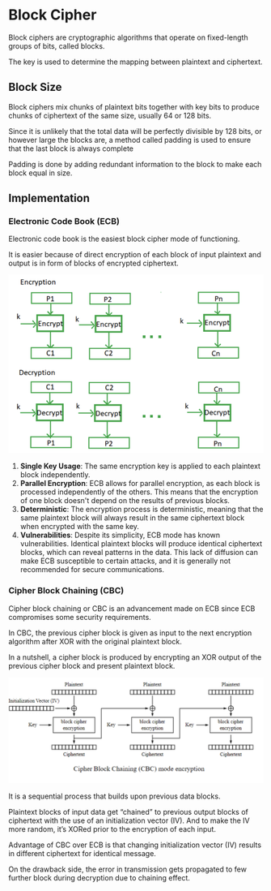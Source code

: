 # Block Cipher

Block ciphers are cryptographic algorithms that operate on fixed-length groups of bits, called blocks.

The key is used to determine the mapping between plaintext and ciphertext.

## Block Size

Block ciphers mix chunks of plaintext bits together with key bits to produce chunks of ciphertext of the same size, usually 64 or 128 bits.

Since it is unlikely that the total data will be perfectly divisible by 128 bits, or however large the blocks are, a method called padding is used to ensure that the last block is always complete

Padding is done by adding redundant information to the block to make each block equal in size.

## Implementation

### Electronic Code Book (ECB)

Electronic code book is the easiest block cipher mode of functioning.

It is easier because of direct encryption of each block of input plaintext and output is in form of blocks of encrypted ciphertext.

![block-cipher-ecb](../../images/block-cipher-ecb.png)

1. **Single Key Usage**: The same encryption key is applied to each plaintext block independently.
2. **Parallel Encryption**: ECB allows for parallel encryption, as each block is processed independently of the others. This means that the encryption of one block doesn't depend on the results of previous blocks.
3. **Deterministic**: The encryption process is deterministic, meaning that the same plaintext block will always result in the same ciphertext block when encrypted with the same key.
4. **Vulnerabilities**: Despite its simplicity, ECB mode has known vulnerabilities. Identical plaintext blocks will produce identical ciphertext blocks, which can reveal patterns in the data. This lack of diffusion can make ECB susceptible to certain attacks, and it is generally not recommended for secure communications.

### Cipher Block Chaining (CBC)

Cipher block chaining or CBC is an advancement made on ECB since ECB compromises some security requirements.

In CBC, the previous cipher block is given as input to the next encryption algorithm after XOR with the original plaintext block.

In a nutshell, a cipher block is produced by encrypting an XOR output of the previous cipher block and present plaintext block.

![block-cipher-cbc](../../images/block-cipher-cbc.png)

It is a sequential process that builds upon previous data blocks.

Plaintext blocks of input data get “chained” to previous output blocks of ciphertext with the use of an initialization vector (IV). And to make the IV more random, it’s XORed prior to the encryption of each input.

Advantage of CBC over ECB is that changing initialization vector (IV) results in different ciphertext for identical message.

On the drawback side, the error in transmission gets propagated to few further block during decryption due to chaining effect.